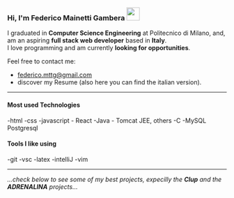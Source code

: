 ### Hi, I'm Federico Mainetti Gambera <img src="https://raw.githubusercontent.com/MartinHeinz/MartinHeinz/master/wave.gif" width="30px">

I graduated in **Computer Science Engineering** at Politecnico di Milano, and, am an aspiring **full stack web developer** based in **Italy**.  
I love programming and am currently **looking for opportunities**.

Feel free to contact me:
 - federico.mttg@gmail.com
 - discover my Resume (also here you can find the italian version).

___
#### Most used Technologies

-html
-css
-javascript - React
-Java - Tomcat JEE, others
-C
-MySQL Postgresql

#### Tools I like using

-git
-vsc
-latex
-intelliJ
-vim
___
*...check below to see some of my best projects, expecilly the **Clup** and the **ADRENALINA** projects...*
